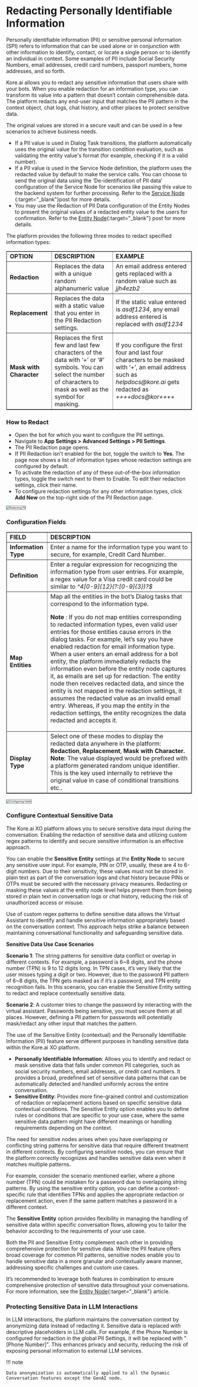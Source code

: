 # Redacting Personally Identifiable Information

Personally identifiable information (PII) or sensitive personal information (SPI) refers to information that can be used alone or in conjunction with other information to identify, contact, or locate a single person or to identify an individual in context. Some examples of PII include Social Security Numbers, email addresses, credit card numbers, passport numbers, home addresses, and so forth.

Kore.ai allows you to redact any sensitive information that users share with your bots. When you enable redaction for an information type, you can transform its value into a pattern that doesn’t contain comprehensible data. The platform redacts any end-user input that matches the PII pattern in the context object, chat logs, chat history, and other places to protect sensitive data.

The original values are stored in a secure vault and can be used in a few scenarios to achieve business needs.  

* If a PII value is used in Dialog Task transitions, the platform automatically uses the original value for the transition condition evaluation, such as validating the entity value's format (for example,  checking if it is a valid number).
* If a PII value is used in the Service Node definition, the platform uses the redacted value by default to make the service calls. You can choose to send the original data using the ‘De-identification of PII data’ configuration of the Service Node for scenarios like passing this value to the backend system for further processing. Refer to the [Service Node ](../../../automation/use-cases/dialogs/node-types/working-with-the-service-node){:target="_blank"}post for more details.
* You may use the Redaction of PII Data configuration of the Entity Nodes to present the original values of a redacted entity value to the users for confirmation. Refer to the [Entity Node](../../../automation/use-cases/dialogs/node-types/working-with-the-entity-node){:target="_blank"} post for more details.

The platform provides the following three modes to redact specified information types:


<table border="1">
  <tr>
   <td><strong>OPTION</strong>
   </td>
   <td><strong>DESCRIPTION</strong>
   </td>
   <td><strong>EXAMPLE</strong>
   </td>
  </tr>
  <tr>
   <td><strong>Redaction</strong>
   </td>
   <td>Replaces the data with a unique random alphanumeric value
   </td>
   <td>An email address entered gets replaced with a random value such as <em>jjh4ezb2</em>
   </td>
  </tr>
  <tr>
   <td><strong>Replacement</strong>
   </td>
   <td>Replaces the data with a static value that you enter in the PII Redaction settings.
   </td>
   <td>If the static value entered is <em>asdf1234</em>, any email address entered is replaced with <em>asdf1234</em>
   </td>
  </tr>
  <tr>
   <td><strong>Mask with Character</strong>
   </td>
   <td>Replaces the first few and last few characters of the data with ‘+’ or ‘#’ symbols. You can select the number of characters to mask as well as the symbol for masking.
   </td>
   <td>If you configure the first four and last four characters to be masked with ‘+’, an email address such as <em>helpdocs@kore.ai</em> gets redacted as <em>++++docs@kor++++</em>
   </td>
  </tr>
</table>

### How to Redact

* Open the bot for which you want to configure the PII settings.
* Navigate to **App Settings > Advanced Settings > PII Settings**.
* The PII Redaction page opens.
* If PII Redaction isn’t enabled for the bot, toggle the switch to **Yes**. The page now shows a list of information types whose redaction settings are configured by default.
* To activate the redaction of any of these out-of-the-box information types, toggle the switch next to them to Enable. To edit their redaction settings, click their name.
* To configure redaction settings for any other information types, click **Add New** on the top-right side of the PII Redaction page.

<img src="../images/pii-img1.png" alt="Redacting PII" title="Redacting PII" style="border: 1px solid gray;zoom:50%;"/>


### Configuration Fields


<table border="1">
  <tr>
   <td><strong>FIELD</strong>
   </td>
   <td><strong>DESCRIPTION</strong>
   </td>
  </tr>
  <tr>
   <td><strong>Information Type</strong>
   </td>
   <td>Enter a name for the information type you want to secure, for example, Credit Card Number.
   </td>
  </tr>
  <tr>
   <td><strong>Definition</strong>
   </td>
   <td>Enter a regular expression for recognizing the information type from user entries. For example, a regex value for a Visa credit card could be similar to <em>^4[0-9]{12}(?:[0-9]{3})?$</em>
   </td>
  </tr>
  <tr>
   <td><strong>Map Entities</strong>
   </td>
   <td>Map all the entities in the bot’s Dialog tasks that correspond to the information type.
<br>

  <strong>Note</strong> : If you do not map entities corresponding to redacted information types, even valid user entries for those entities cause errors in the dialog tasks. For example, let’s say you have enabled redaction for email information type. When a user enters an email address for a bot entity, the platform immediately redacts the information even before the entity node captures it, as emails are set up for redaction. The entity node then receives redacted data, and since the entity is not mapped in the redaction settings, it assumes the redacted value as an invalid email entry. Whereas, if you map the entity in the redaction settings, the entity recognizes the data redacted and accepts it.
   </td>
  </tr>
  <tr>
   <td><strong>Display Type</strong>
   </td>
   <td>Select one of these modes to display the redacted data anywhere in the platform: <strong>Redaction</strong>, <strong>Replacement</strong>, <strong>Mask with Character.</strong>
<br>
<strong>Note</strong>: The value displayed would be prefixed with a platform generated random unique identifier. This is the key used internally to retrieve the original value in case of conditional transitions etc..
   </td>
  </tr>
</table>

<img src="../images/pii-img2.png" alt="Configuring fields" title="Configuring fields" style="border: 1px solid gray;zoom:50%;"/>


### Configure Contextual Sensitive Data

The Kore.ai XO platform allows you to secure sensitive data input during the conversation. Enabling the redaction of sensitive data and utilizing custom regex patterns to identify and secure sensitive information is an effective approach.

You can enable the **Sensitive Entity** settings at the **Entity Node** to secure any sensitive user input. For example, PIN or OTP, usually, these are 4 to 6-digit numbers. Due to their sensitivity, these values must not be stored in plain text as part of the conversation logs and chat history because PINs or OTPs must be secured with the necessary privacy measures. Redacting or masking these values at the entity node level helps prevent them from being stored in plain text in conversation logs or chat history, reducing the risk of unauthorized access or misuse.

Use of custom regex patterns to define sensitive data allows the Virtual Assistant to identify and handle sensitive information appropriately based on the conversation context. This approach helps strike a balance between maintaining conversational functionality and safeguarding sensitive data.

**Sensitive Data Use Case Scenarios**

**Scenario 1**: The string patterns for sensitive data conflict or overlap in different contexts. For example, a password is 6~8 digits, and the phone number (TPN) is 9 to 12 digits long. In TPN cases, it’s very likely that the user misses typing a digit or two. However, due to the password PII pattern of 6~8 digits, the TPN gets masked as if it’s a password, and TPN entity recognition fails. In this scenario, you can enable the Sensitive Entity setting to redact and replace contextually sensitive data.

**Scenario 2**: A customer tries to change the password by interacting with the virtual assistant. Passwords being sensitive, you must secure them at all places. However, defining a PII pattern for passwords will potentially mask/redact any other input that matches the pattern.

The use of the Sensitive Entity (contextual) and the Personally Identifiable Information (PII) feature serve different purposes in handling sensitive data within the Kore.ai XO platform.



* **Personally Identifiable Information**: Allows you to identify and redact or mask sensitive data that falls under common PII categories, such as social security numbers, email addresses, or credit card numbers. It provides a broad, predefined set of sensitive data patterns that can be automatically detected and handled uniformly across the entire conversation.
* **Sensitive Entity**: Provides more fine-grained control and customization of redaction or replacement actions based on specific sensitive data contextual conditions. The Sensitive Entity option enables you to define rules or conditions that are specific to your use case, where the same sensitive data pattern might have different meanings or handling requirements depending on the context.

The need for sensitive nodes arises when you have overlapping or conflicting string patterns for sensitive data that require different treatment in different contexts. By configuring sensitive nodes, you can ensure that the platform correctly recognizes and handles sensitive data even when it matches multiple patterns.

For example, consider the scenario mentioned earlier, where a phone number (TPN) could be mistaken for a password due to overlapping string patterns. By using the sensitive entity option, you can define a context-specific rule that identifies TPNs and applies the appropriate redaction or replacement action, even if the same pattern matches a password in a different context.

The **Sensitive Entity** option provides flexibility in managing the handling of sensitive data within specific conversation flows, allowing you to tailor the behavior according to the requirements of your use case.

Both the PII and Sensitive Entity complement each other in providing comprehensive protection for sensitive data. While the PII feature offers broad coverage for common PII patterns, sensitive nodes enable you to handle sensitive data in a more granular and contextually aware manner, addressing specific challenges and custom use cases.

It’s recommended to leverage both features in combination to ensure comprehensive protection of sensitive data throughout your conversations. For more information, see the [Entity Node](../../../automation/use-cases/dialogs/node-types/working-with-the-entity-node/#configure-the-node){:target="_blank"} article.


### Protecting Sensitive Data in LLM Interactions

In LLM interactions, the platform maintains the conversation context by anonymizing data instead of redacting it. Sensitive data is replaced with descriptive placeholders in LLM calls. For example, if the Phone Number is configured for redaction in the global PII Settings, it will be replaced with "[Phone Number]". This enhances privacy and security, reducing the risk of exposing personal information to external LLM services.

!!! note

    Data anonymization is automatically applied to all the Dynamic Conversation features except the GenAI node.
